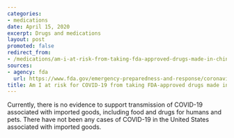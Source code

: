 ```yaml
---
categories:
- medications
date: April 15, 2020
excerpt: Drugs and medications
layout: post
promoted: false
redirect_from:
- /medications/am-i-at-risk-from-taking-fda-approved-drugs-made-in-china/
sources:
- agency: fda
  url: https://www.fda.gov/emergency-preparedness-and-response/coronavirus-disease-2019-covid-19/coronavirus-disease-2019-covid-19-frequently-asked-questions
title: Am I at risk for COVID-19 from taking FDA-approved drugs made in China?
---
```


Currently, there is no evidence to support transmission of COVID-19 associated with imported goods, including food and drugs for humans and pets. There have not been any cases of COVID-19 in the United States associated with imported goods.